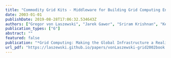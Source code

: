 ```yaml
---
title: "Commodity Grid Kits - Middleware for Building Grid Computing Environments"
date: 2003-01-01
publishDate: 2019-08-28T17:06:32.534643Z
authors: ["Gregor von Laszewski", "Jarek Gawor", "Sriram Krishnan", "Keith Jackson"]
publication_types: ["6"]
abstract: ""
featured: false
publication: "*Grid Computing: Making the Global Infrastructure a Reality*"
url_pdf: "https://laszewski.github.io/papers/vonLaszewski-grid2002book.pdf"
---
```


